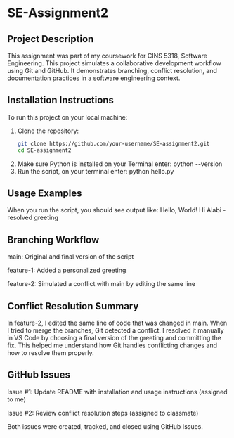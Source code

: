 # SE-Assignment2

## Project Description
This assignment was part of my coursework for CINS 5318, Software Engineering. This project simulates a collaborative development workflow using Git and GitHub. It demonstrates branching, conflict resolution, and documentation practices in a software engineering context.

## Installation Instructions

To run this project on your local machine:
1. Clone the repository:
   ```bash
   git clone https://github.com/your-username/SE-assignment2.git
   cd SE-assignment2
2. Make sure Python is installed
  on your Terminal enter:
  python --version
3. Run the script, on your terminal enter:
   python hello.py

 ## Usage Examples
 When you run the script, you should see output like:
 Hello, World!
 Hi Alabi - resolved greeting

## Branching Workflow
main: Original and final version of the script

feature-1: Added a personalized greeting

feature-2: Simulated a conflict with main by editing the same line

## Conflict Resolution Summary
In feature-2, I edited the same line of code that was changed in main. When I tried to merge the branches, Git detected a conflict. I resolved it manually in VS Code by choosing a final version of the greeting and committing the fix. This helped me understand how Git handles conflicting changes and how to resolve them properly.

## GitHub Issues
Issue #1: Update README with installation and usage instructions (assigned to me)

Issue #2: Review conflict resolution steps (assigned to classmate)

Both issues were created, tracked, and closed using GitHub Issues.
